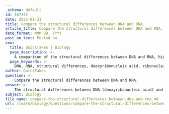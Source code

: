 ```yaml
---
_schema: default
id: 167332
date: 2025-01-31
title: Compare the structural differences between DNA and RNA.
article_title: Compare the structural differences between DNA and RNA.
date_format: MMM DD, YYYY
post_on_text: Posted on
seo:
  title: QuickTakes | Biology
  page_description: >-
    A comparison of the structural differences between DNA and RNA, highlighting their unique components including strands, sugars, nitrogenous bases, stability, functionality, and cellular locations.
  page_keywords: >-
    DNA, RNA, structural differences, deoxyribonucleic acid, ribonucleic acid, double-stranded, single-stranded, sugar component, deoxyribose, ribose, nitrogenous bases, thymine, uracil, stability, functionality, genetic material, messenger RNA, protein synthesis, cellular location, eukaryotic cells, prokaryotic cells
author: QuickTakes
question: >-
    Compare the structural differences between DNA and RNA.
answer: >-
    The structural differences between DNA (deoxyribonucleic acid) and RNA (ribonucleic acid) are fundamental to their respective functions in biological systems. Here’s a detailed comparison:\n\n1. **Strands**:\n   - **DNA**: Typically double-stranded, forming a stable double helix structure. The two strands are complementary and run in opposite directions (antiparallel), which is crucial for replication and transcription.\n   - **RNA**: Usually single-stranded, although it can fold back on itself to form secondary structures through intramolecular base pairing, such as hairpins and loops.\n\n2. **Sugar Component**:\n   - **DNA**: Contains deoxyribose, which lacks an -OH group on the 2' carbon (it has a hydrogen atom instead). This absence of the hydroxyl group contributes to the stability of DNA.\n   - **RNA**: Contains ribose, which has an -OH group on the 2' carbon, making RNA more reactive and less stable than DNA.\n\n3. **Nitrogenous Bases**:\n   - **DNA**: Contains the bases adenine (A), thymine (T), cytosine (C), and guanine (G). The presence of thymine is a distinguishing feature of DNA.\n   - **RNA**: Contains adenine (A), uracil (U) (which replaces thymine), cytosine (C), and guanine (G). The substitution of uracil for thymine is another key difference.\n\n4. **Stability**:\n   - **DNA**: More stable due to its double-stranded structure and the absence of the reactive -OH group on the sugar. This stability is essential for its role as the genetic blueprint.\n   - **RNA**: More reactive and less stable, which is suitable for its various roles in protein synthesis and regulation.\n\n5. **Functionality**:\n   - **DNA**: Primarily serves as the genetic material, storing and transmitting genetic information across generations.\n   - **RNA**: Plays multiple roles, including messenger RNA (mRNA) in protein synthesis, ribosomal RNA (rRNA) as a structural component of ribosomes, and transfer RNA (tRNA) in the translation process.\n\n6. **Cellular Location**:\n   - In eukaryotic cells, DNA is located in the nucleus, while RNA is synthesized in the nucleus but functions in the cytoplasm. In prokaryotic cells, both DNA and RNA are found in the cytoplasm, with DNA located in the nucleoid region.\n\nIn summary, the structural differences between DNA and RNA—such as the number of strands, type of sugar, nitrogenous bases, and overall stability—are crucial for their distinct biological functions. DNA's stability allows it to serve as a long-term repository of genetic information, while RNA's reactivity enables it to participate actively in the processes of gene expression and protein synthesis.
subject: Biology
file_name: compare-the-structural-differences-between-dna-and-rna.md
url: /learn/biology/questions/compare-the-structural-differences-between-dna-and-rna
---
```


&nbsp;